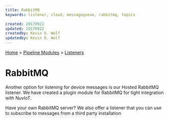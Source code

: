 ```yaml
---
title: RabbitMQ
keywords: listener, cloud, messagequeue, rabbitmq, topics

created: 20170922
updated: 20170922
createdby: Kevin D. Wolf
updatedby: Kevin D. Wolf
---
```

[Home](../../Index.md) > [Pipeline Modules](../Index.md) > [Listeners](../Listener.md)

# RabbitMQ

Another option for listening for device messages is our Hosted RabbitMQ listener.  We have created a plugin module for RabbitMQ for tight 
integration with NuvIoT.

Have your own RabbitMQ server?  We also offer a listener that you can use to subscribe to messages from a third party installation